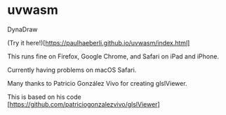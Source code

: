 # uvwasm

DynaDraw

(Try it here!)[https://paulhaeberli.github.io/uvwasm/index.html]

This runs fine on Firefox, Google Chrome, and Safari on iPad and iPhone.

Currently having problems on macOS Safari.

Many thanks to Patricio González Vivo for creating glslViewer.

This is based on his code [https://github.com/patriciogonzalezvivo/glslViewer]

